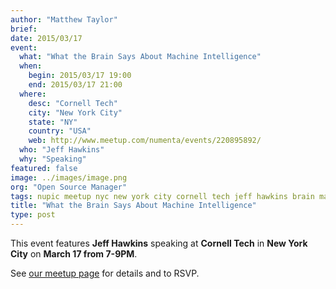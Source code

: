 ```yaml
---
author: "Matthew Taylor"
brief:
date: 2015/03/17
event:
  what: "What the Brain Says About Machine Intelligence"
  when:
    begin: 2015/03/17 19:00
    end: 2015/03/17 21:00
  where:
    desc: "Cornell Tech"
    city: "New York City"
    state: "NY"
    country: "USA"
    web: http://www.meetup.com/numenta/events/220895892/
  who: "Jeff Hawkins"
  why: "Speaking"
featured: false
image: ../images/image.png
org: "Open Source Manager"
tags: nupic meetup nyc new york city cornell tech jeff hawkins brain machine intelligence
title: "What the Brain Says About Machine Intelligence"
type: post
---
```


This event features **Jeff Hawkins** speaking at **Cornell Tech** in
**New York City** on **March 17 from 7-9PM**.

See [our meetup page](http://www.meetup.com/numenta/events/220895892/)
for details and to RSVP.
